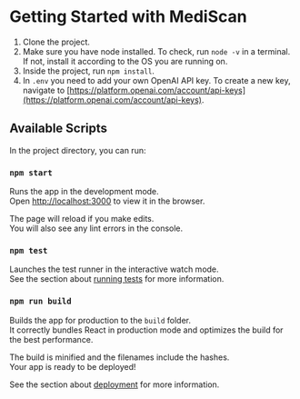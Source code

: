 # Getting Started with MediScan

1. Clone the project.
2. Make sure you have node installed. To check, run `node -v` in a terminal. If not, install it according to the OS you are running on.
3. Inside the project, run `npm install`.
4. In `.env` you need to add your own OpenAI API key. To create a new key, navigate to [https://platform.openai.com/account/api-keys](https://platform.openai.com/account/api-keys).

## Available Scripts

In the project directory, you can run:

### `npm start`

Runs the app in the development mode.\
Open [http://localhost:3000](http://localhost:3000) to view it in the browser.

The page will reload if you make edits.\
You will also see any lint errors in the console.

### `npm test`

Launches the test runner in the interactive watch mode.\
See the section about [running tests](https://facebook.github.io/create-react-app/docs/running-tests) for more information.

### `npm run build`

Builds the app for production to the `build` folder.\
It correctly bundles React in production mode and optimizes the build for the best performance.

The build is minified and the filenames include the hashes.\
Your app is ready to be deployed!

See the section about [deployment](https://facebook.github.io/create-react-app/docs/deployment) for more information.

